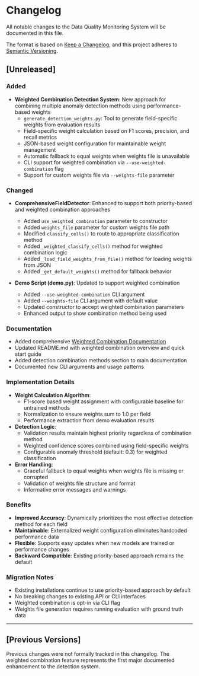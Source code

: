# Changelog

All notable changes to the Data Quality Monitoring System will be documented in this file.

The format is based on [Keep a Changelog](https://keepachangelog.com/en/1.0.0/),
and this project adheres to [Semantic Versioning](https://semver.org/spec/v2.0.0.html).

## [Unreleased]

### Added
- **Weighted Combination Detection System**: New approach for combining multiple anomaly detection methods using performance-based weights
  - `generate_detection_weights.py`: Tool to generate field-specific weights from evaluation results
  - Field-specific weight calculation based on F1 scores, precision, and recall metrics
  - JSON-based weight configuration for maintainable weight management
  - Automatic fallback to equal weights when weights file is unavailable
  - CLI support for weighted combination via `--use-weighted-combination` flag
  - Support for custom weights file via `--weights-file` parameter

### Changed
- **ComprehensiveFieldDetector**: Enhanced to support both priority-based and weighted combination approaches
  - Added `use_weighted_combination` parameter to constructor
  - Added `weights_file` parameter for custom weights file path
  - Modified `classify_cells()` to route to appropriate classification method
  - Added `_weighted_classify_cells()` method for weighted combination logic
  - Added `_load_field_weights_from_file()` method for loading weights from JSON
  - Added `_get_default_weights()` method for fallback behavior

- **Demo Script (demo.py)**: Updated to support weighted combination
  - Added `--use-weighted-combination` CLI argument
  - Added `--weights-file` CLI argument with default value
  - Updated constructor to accept weighted combination parameters
  - Enhanced output to show combination method being used

### Documentation
- Added comprehensive [Weighted Combination Documentation](./docs/WEIGHTED_COMBINATION.md)
- Updated README.md with weighted combination overview and quick start guide
- Added detection combination methods section to main documentation
- Documented new CLI arguments and usage patterns

### Implementation Details
- **Weight Calculation Algorithm**: 
  - F1-score based weight assignment with configurable baseline for untrained methods
  - Normalization to ensure weights sum to 1.0 per field
  - Performance extraction from demo evaluation results
- **Detection Logic**: 
  - Validation results maintain highest priority regardless of combination method
  - Weighted confidence scores combined using field-specific weights
  - Configurable anomaly threshold (default: 0.3) for weighted classification
- **Error Handling**: 
  - Graceful fallback to equal weights when weights file is missing or corrupted
  - Validation of weights file structure and format
  - Informative error messages and warnings

### Benefits
- **Improved Accuracy**: Dynamically prioritizes the most effective detection method for each field
- **Maintainable**: Externalized weight configuration eliminates hardcoded performance data
- **Flexible**: Supports easy updates when new models are trained or performance changes
- **Backward Compatible**: Existing priority-based approach remains the default

### Migration Notes
- Existing installations continue to use priority-based approach by default
- No breaking changes to existing API or CLI interfaces
- Weighted combination is opt-in via CLI flag
- Weights file generation requires running evaluation with ground truth data

---

## [Previous Versions]

Previous changes were not formally tracked in this changelog. The weighted combination feature represents the first major documented enhancement to the detection system.